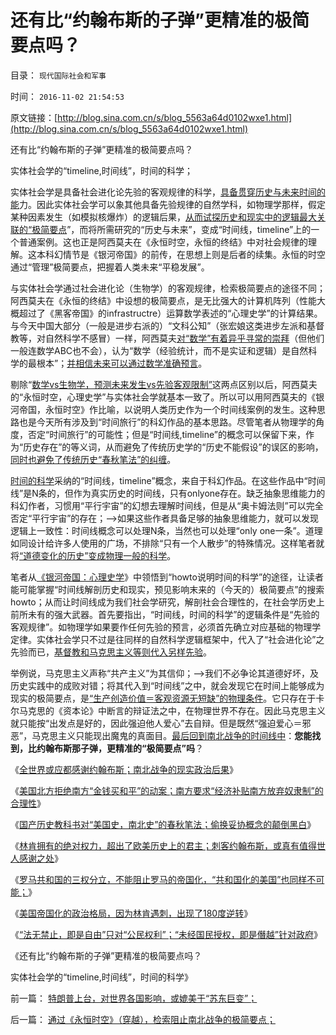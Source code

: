 # 还有比“约翰布斯的子弹”更精准的极简要点吗？

目录： `现代国际社会和军事` 

时间： `2016-11-02 21:54:53` 

原文链接：[http://blog.sina.com.cn/s/blog_5563a64d0102wxe1.html](http://blog.sina.com.cn/s/blog_5563a64d0102wxe1.html)

还有比“约翰布斯的子弹”更精准的极简要点吗？

实体社会学的“timeline,时间线”，时间的科学；

实体社会学是具备社会进化论先验的客观规律的科学，[具备贯穿历史与未来时间的能](../../../2016/10/30/林肯摧毁了美国民主的根基，三权分立无法阻止“林肯称帝”.md)力。因此实体社会学可以象其他具备先验规律的自然学科，如物理学那样，假定某种因素发生（如模拟核爆炸）的逻辑后果，[从而试探历史和现实中的逻辑最大关联的“极简要点](../../../2016/10/25/通过《永恒时空》（穿越），检索阻止南北战争的极简要点；.md)”，而将所需研究的“历史与未来”，变成“时间线，timeline”上的一个普通案例。这也正是阿西莫夫在《永恒时空，永恒的终结》中对社会规律的理解。这本科幻情节是《银河帝国》的前传，在思想上则是后者的续集。永恒的时空通过“管理”极简要点，把握着人类未来“平稳发展”。

与实体社会学通过社会进化论（生物学）的客观规律，检索极简要点的途径不同；阿西莫夫在《永恒的终结》中设想的极简要点，是无比强大的计算机阵列（性能大概超过了《黑客帝国》的infrastructre）运算数学表述的“心理史学”的计算结果。与今天中国大部分（一般是进步右派的）“文科公知”（张宏娘这类进步左派和基督教等，对自然科学不感冒）一样，阿西莫夫[对“数学”有着异乎寻常的崇拜](../../../2011/5/14/滥用数学的逻辑混乱.md)（但他们一般连数学ABC也不会），认为“数学（经验统计，而不是实证和逻辑）是自然科学的最根本”；[并相信未来可以通过数学准确预言](../../../2016/10/6/计划经济的伪科学先验,《银河帝国》的心理史学.md)。

剔除“[数学vs生物学，预测未来发生vs先验客观限制”](../../../2016/10/9/伪科学“能知过去未来”，科学能知（过去未来的）限制，.md)这两点区别以后，阿西莫夫的“永恒时空，心理史学”与实体社会学就基本一致了。所以可以用阿西莫夫的《银河帝国，永恒时空》作比喻，以说明人类历史作为一个时间线案例的发生。这种思路也是今天所有涉及到“时间旅行”的科幻作品的基本思路。尽管笔者从物理学的角度，否定“时间旅行”的可能性；但是“时间线,timeline”的概念可以保留下来，作为“历史存在”的等义词，从而避免了传统历史学的“历史不能假设”的误区的影响，[同时也避免了传统历史“春秋笔法”的纠缠](../../../2011/2/16/诱导行为的道德史和行为分析的历史科学.md)。

[时间的科学](../../../2016/9/9/你们就是人性本私，你们自已就是黑爵.md)采纳的“时间线，timeline”概念，来自于科幻作品。在这些作品中“时间线”是N条的，但作为真实历史的时间线，只有onlyone存在。缺乏抽象思维能力的科幻作者，习惯用“平行宇宙”的幻想去理解时间线，但是从“奥卡姆法则”可以完全否定“平行宇宙”的存在；——>如果这些作者具备足够的抽象思维能力，就可以发现逻辑上一致性：时间线概念可以处理N条，当然也可以处理“only
one一条”。道理如同设计给许多人使用的广场，不排除“只有一个人散步”的特殊情况。这样笔者就将[“道德变化的历史”变成物理一般的科学](../../../2012/6/18/时间的科学.md)。

笔者从[《银河帝国：心理史学](../../../2016/7/3/《银河帝国》中一系列社会科学的精华；.md)》中领悟到“howto说明时间的科学”的途径，让读者能可能掌握“时间线解剖历史和现实，预见影响末来的（今天的）极简要点”的搜索howto；从而让时间线成为我们社会学研究，解剖社会合理性的，在社会学历史上前所未有的强大武器。首先要指出，“时间线，时间的科学”的逻辑条件是“先验的客观规律”。如物理学如果要作任何先验的预言，必须首先确立对应基础的物理学定律。实体社会学只不过是往同样的自然科学逻辑框架中，代入了“社会进化论”之先验而已，[基督教和马克思主义等则代入另样先验](../../../2016/3/16/易位思维，左派各棍们的“先验”；.md)。

举例说，马克思主义声称“共产主义”为其信仰；——>我们不必争论其道德好坏，及历史实践中的成败对错；将其代入到“时间线”之中，就会发现它在时间上能够成为现实的极简要点，是[“生产创造价值＝客观资源无短缺”的物理条件](../../../2011/7/21/“原始共产主义”就是原始奴隶制.md)。它只存在于卡尔马克思的《资本论》中断言的辩证法之中，在物理世界不存在。因此马克思主义就只能按“出发点是好的，因此强迫他人爱心”去自辩。但是既然“强迫爱心＝邪恶”，马克思主义只能现出魔鬼的真面目。[最后回到南北战争的时间线中](../../../2016/10/31/林肯遇刺，美国政治格局大逆转.md)：**您能找到，比约翰布斯那子弹，更精准的“极简要点”吗**？

《[全世界或应都感谢约翰布斯；南北战争的现实政治后果](../../../2016/10/26/美利坚牛皮爱国者，能够直面对林肯的否定吗？.md)》

《[美国北方拒绝南方“金钱买和平”的动案；南方要求“经济补贴南方放弃奴隶制”的合理性](../../../2016/10/27/美国北方拒绝南方“金钱买和平”“免于南北战争”的动案；.md)》

《[国产历史教科书对“美国史，南北史”的春秋笔法；偷换妥协概念的颠倒黑白](../../../2016/10/28/国产教科书对“美国史，南北史”的进步主义之春秋阉割；.md)》

《[林肯拥有的绝对权力，超出了欧美历史上的君主；刺客约翰布斯，或真有值得世人感谢之处](../../../2016/10/29/林肯遇刺！刺客约翰布斯，或真有值得世人感谢之处；.md)》

《[罗马共和国的三权分立，不能阻止罗马的帝国化，“共和国化的美国”也同样不可能；](../../../2016/10/30/林肯摧毁了美国民主的根基，三权分立无法阻止“林肯称帝”.md)》

《[美国帝国化的政治格局，因为林肯遇刺，出现了180度逆转](../../../2016/10/31/林肯遇刺，美国政治格局大逆转.md)》

《[“法无禁止，即是自由”只对“公民权利”；“未经国民授权，即是僭越”针对政府](../../../2016/11/1/为什么“三纲五常”不是中国古代的“宪法，宪制”？.md)》

《还有比“约翰布斯的子弹”更精准的极简要点吗？

实体社会学的“timeline,时间线”，时间的科学》

前一篇： [特朗普上台，对世界各国影响，或媲美于“苏东巨变”；](../../../2016/12/28/特朗普上台，对世界各国影响，或媲美于“苏东巨变”；.md)

后一篇： [通过《永恒时空》（穿越），检索阻止南北战争的极简要点；](../../../2016/10/25/通过《永恒时空》（穿越），检索阻止南北战争的极简要点；.md)


